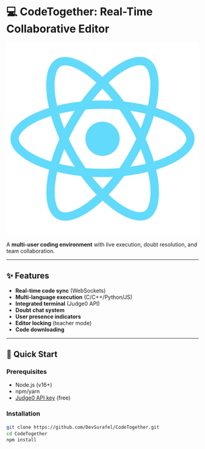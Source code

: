# 💻 CodeTogether: Real-Time Collaborative Editor

![CodeTogether Logo](public/logo512.png)

A **multi-user coding environment** with live execution, doubt resolution, and team collaboration.

---

## ✨ Features

- **Real-time code sync** (WebSockets)
- **Multi-language execution** (C/C++/Python/JS)
- **Integrated terminal** (Judge0 API)
- **Doubt chat system**
- **User presence indicators**
- **Editor locking** (teacher mode)
- **Code downloading**

---

## 🚀 Quick Start

### Prerequisites
- Node.js (v16+)
- npm/yarn
- [Judge0 API key](https://rapidapi.com/judge0-official/api/judge0-ce/) (free)

### Installation
```bash
git clone https://github.com/DevSurafel/CodeTogether.git
cd CodeTogether
npm install
